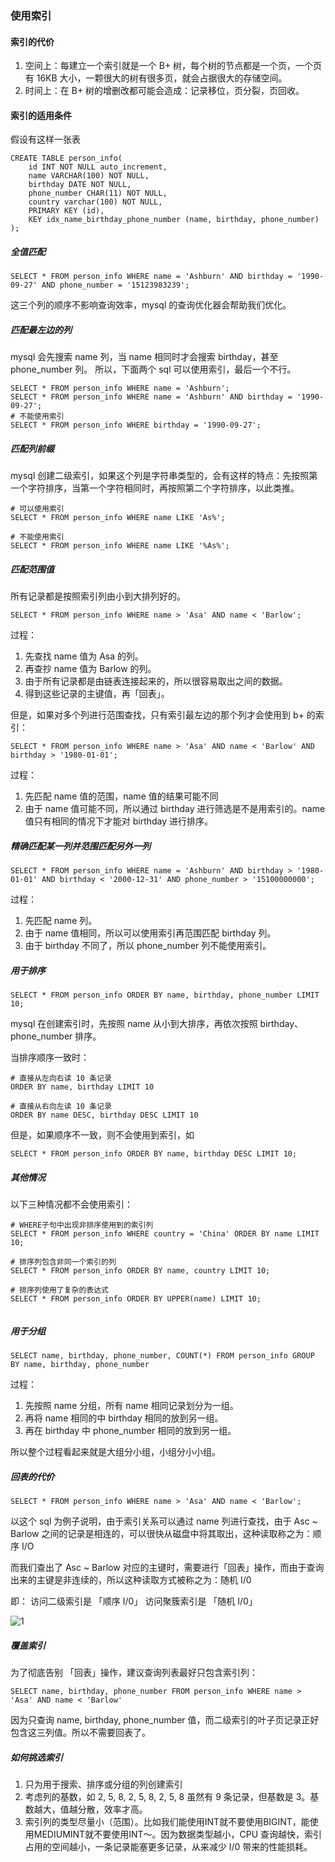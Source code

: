 ### 使用索引

#### 索引的代价
1. 空间上：每建立一个索引就是一个 B+ 树，每个树的节点都是一个页，一个页有 16KB 大小，一颗很大的树有很多页，就会占据很大的存储空间。
2. 时间上：在 B+ 树的增删改都可能会造成：记录移位，页分裂，页回收。


#### 索引的适用条件
假设有这样一张表
```mysql
CREATE TABLE person_info(
    id INT NOT NULL auto_increment,
    name VARCHAR(100) NOT NULL,
    birthday DATE NOT NULL,
    phone_number CHAR(11) NOT NULL,
    country varchar(100) NOT NULL,
    PRIMARY KEY (id),
    KEY idx_name_birthday_phone_number (name, birthday, phone_number)
);
```

##### 全值匹配
```mysql
SELECT * FROM person_info WHERE name = 'Ashburn' AND birthday = '1990-09-27' AND phone_number = '15123983239';
```

这三个列的顺序不影响查询效率，mysql 的查询优化器会帮助我们优化。

##### 匹配最左边的列
mysql 会先搜索 name 列，当 name 相同时才会搜索 birthday，甚至 phone_number 列。
所以，下面两个 sql 可以使用索引，最后一个不行。
```mysql
SELECT * FROM person_info WHERE name = 'Ashburn';
SELECT * FROM person_info WHERE name = 'Ashburn' AND birthday = '1990-09-27';
# 不能使用索引
SELECT * FROM person_info WHERE birthday = '1990-09-27';
```

##### 匹配列前缀
mysql 创建二级索引，如果这个列是字符串类型的，会有这样的特点：先按照第一个字符排序，当第一个字符相同时，再按照第二个字符排序，以此类推。
```mysql
# 可以使用索引
SELECT * FROM person_info WHERE name LIKE 'As%';

# 不能使用索引
SELECT * FROM person_info WHERE name LIKE '%As%';
```

##### 匹配范围值
所有记录都是按照索引列由小到大排列好的。
```mysql
SELECT * FROM person_info WHERE name > 'Asa' AND name < 'Barlow';
```

过程：
1. 先查找 name 值为 Asa 的列。
2. 再查抄 name 值为 Barlow 的列。
3. 由于所有记录都是由链表连接起来的，所以很容易取出之间的数据。
4. 得到这些记录的主键值，再「回表」。


但是，如果对多个列进行范围查找，只有索引最左边的那个列才会使用到 b+ 的索引：
```mysql
SELECT * FROM person_info WHERE name > 'Asa' AND name < 'Barlow' AND birthday > '1980-01-01';
```

过程：
1. 先匹配 name 值的范围，name 值的结果可能不同
2. 由于 name 值可能不同，所以通过 birthday 进行筛选是不是用索引的。name 值只有相同的情况下才能对 birthday 进行排序。



##### 精确匹配某一列并范围匹配另外一列
```mysql
SELECT * FROM person_info WHERE name = 'Ashburn' AND birthday > '1980-01-01' AND birthday < '2000-12-31' AND phone_number > '15100000000';
```

过程：
1. 先匹配 name 列。
2. 由于 name 值相同，所以可以使用索引再范围匹配 birthday 列。
3. 由于 birthday 不同了，所以 phone_number 列不能使用索引。



##### 用于排序
```mysql
SELECT * FROM person_info ORDER BY name, birthday, phone_number LIMIT 10;
```

mysql 在创建索引时，先按照 name 从小到大排序，再依次按照 birthday、phone_number 排序。

当排序顺序一致时：
```mysql
# 直接从左向右读 10 条记录
ORDER BY name, birthday LIMIT 10

# 直接从右向左读 10 条记录
ORDER BY name DESC, birthday DESC LIMIT 10
```

但是，如果顺序不一致，则不会使用到索引，如
```mysql
SELECT * FROM person_info ORDER BY name, birthday DESC LIMIT 10;
```

##### 其他情况
以下三种情况都不会使用索引：
```mysql
# WHERE子句中出现非排序使用到的索引列
SELECT * FROM person_info WHERE country = 'China' ORDER BY name LIMIT 10;

# 排序列包含非同一个索引的列
SELECT * FROM person_info ORDER BY name, country LIMIT 10;

# 排序列使用了复杂的表达式
SELECT * FROM person_info ORDER BY UPPER(name) LIMIT 10;


```


##### 用于分组
```mysql
SELECT name, birthday, phone_number, COUNT(*) FROM person_info GROUP BY name, birthday, phone_number
```
过程：
1. 先按照 name 分组，所有 name 相同记录划分为一组。
2. 再将 name 相同的中 birthday 相同的放到另一组。
3. 再在 birthday 中 phone_number 相同的放到另一组。

所以整个过程看起来就是大组分小组，小组分小小组。


##### 回表的代价
```mysql
SELECT * FROM person_info WHERE name > 'Asa' AND name < 'Barlow';
```

以这个 sql 为例子说明，由于索引关系可以通过 name 列进行查找，由于 Asc ~ Barlow 之间的记录是相连的，可以很快从磁盘中将其取出，这种读取称之为：顺序 I/O

而我们查出了 Asc ~ Barlow 对应的主键时，需要进行「回表」操作，而由于查询出来的主键是非连续的，所以这种读取方式被称之为：随机 I/0


即：
访问二级索引是 「顺序 I/0」
访问聚簇索引是 「随机 I/0」

![1](https://user-gold-cdn.xitu.io/2019/5/3/16a7b843e5e227f1?imageView2/0/w/1280/h/960/format/webp/ignore-error/1)


##### 覆盖索引
为了彻底告别 「回表」操作，建议查询列表最好只包含索引列：
```mysql
SELECT name, birthday, phone_number FROM person_info WHERE name > 'Asa' AND name < 'Barlow'
```

因为只查询 name, birthday, phone_number 值，而二级索引的叶子页记录正好包含这三列值。所以不需要回表了。


##### 如何挑选索引
1. 只为用于搜索、排序或分组的列创建索引
2. 考虑列的基数，如 2, 5, 8, 2, 5, 8, 2, 5, 8 虽然有 9 条记录，但基数是 3。基数越大，值越分散，效率才高。
3. 索引列的类型尽量小（范围）。比如我们能使用INT就不要使用BIGINT，能使用MEDIUMINT就不要使用INT～。因为数据类型越小，CPU 查询越快，索引占用的空间越小，一条记录能塞更多记录，从来减少 I/0 带来的性能损耗。

